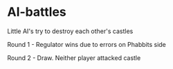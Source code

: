 # AI-battles
Little AI's try to destroy each other's castles

Round 1  - Regulator wins due to errors on Phabbits side

Round 2 - Draw. Neither player attacked castle
